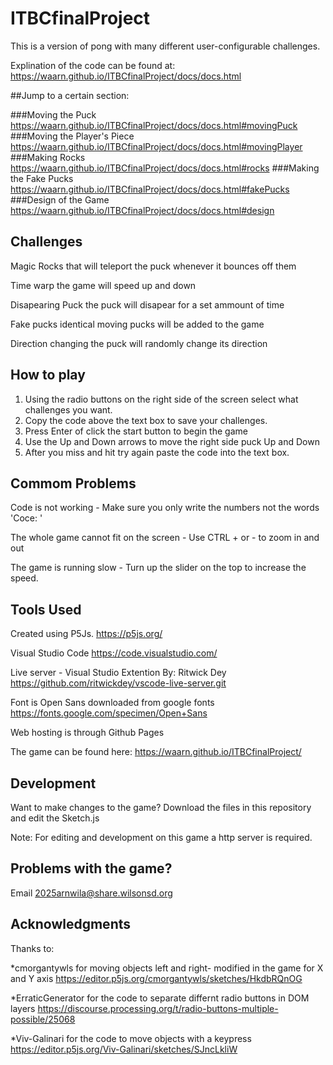 # ITBCfinalProject

This is a version of pong with many different user-configurable challenges.

Explination of the code can be found at: 
https://waarn.github.io/ITBCfinalProject/docs/docs.html

##Jump to a certain section:

###Moving the Puck
https://waarn.github.io/ITBCfinalProject/docs/docs.html#movingPuck
###Moving the Player's Piece
https://waarn.github.io/ITBCfinalProject/docs/docs.html#movingPlayer
###Making Rocks
https://waarn.github.io/ITBCfinalProject/docs/docs.html#rocks
###Making the Fake Pucks
https://waarn.github.io/ITBCfinalProject/docs/docs.html#fakePucks
###Design of the Game
https://waarn.github.io/ITBCfinalProject/docs/docs.html#design

## Challenges
Magic Rocks that will teleport the puck whenever it bounces off them

Time warp the game will speed up and down 

Disapearing Puck the puck will disapear for a set ammount of time

Fake pucks identical moving pucks will be added to the game

Direction changing the puck will randomly change its direction

## How to play

1. Using the radio buttons on the right side of the screen select what challenges you want.
2. Copy the code above the text box to save your challenges.
4. Press Enter of click the start button to begin the game
5. Use the Up and Down arrows to move the right side puck Up and Down
6. After you miss and hit try again paste the code into the text box.

## Commom Problems

Code is not working -  Make sure you only write the numbers not the words 'Coce: '

The whole game cannot fit on the screen - Use CTRL + or - to zoom in and out

The game is running slow - Turn up the slider on the top to increase the speed.

## Tools Used

Created using P5Js. 
https://p5js.org/

Visual Studio Code
https://code.visualstudio.com/

Live server - Visual Studio Extention 
By: Ritwick Dey
https://github.com/ritwickdey/vscode-live-server.git

Font is Open Sans downloaded from google fonts
https://fonts.google.com/specimen/Open+Sans

Web hosting is through Github Pages

The game can be found here: https://waarn.github.io/ITBCfinalProject/

## Development

Want to make changes to the game? Download the files in this repository and edit the Sketch.js

Note: For editing and development on this game a http server is required.

## Problems with the game?
Email 2025arnwila@share.wilsonsd.org

## Acknowledgments

Thanks to:

*cmorgantywls for moving objects left and right- modified in the game for X and Y axis
https://editor.p5js.org/cmorgantywls/sketches/HkdbRQnOG

*ErraticGenerator for the code to separate differnt radio buttons in DOM layers
https://discourse.processing.org/t/radio-buttons-multiple-possible/25068

*Viv-Galinari for the code to move objects with a keypress
https://editor.p5js.org/Viv-Galinari/sketches/SJncLkliW
